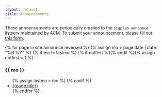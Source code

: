 ```yaml
---
layout: default
title: Announcements
---
```

These announcements are periodically emailed to the `sigplan-announce` listserv maintained by ACM.
To submit your announcement, please [fill out this form][form].

[form]: https://docs.google.com/forms/d/1bYN9FtloQlMRwxVZGozSwUnqquPl2ir9CTHr9uQbVSg

{% for page in site.announce reversed %}
{% assign mo = page.date | date: "%B %Y" %}
{% if mo != lastmo %}
{% if notfirst %}</ul>{% endif %}{% assign notfirst = 1 %}
<h3>{{ mo }}</h3>
<ul>
{% assign lastmo = mo %}
{% endif %}
<li><a href="{{page.url}}">{{page.title}}</a></li>
{% endfor %}
</ul>
